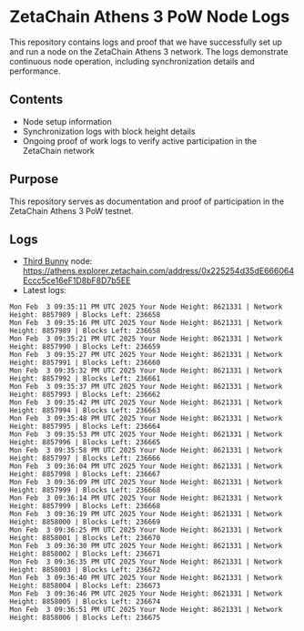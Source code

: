 # ZetaChain Athens 3 PoW Node Logs
This repository contains logs and proof that we have successfully set up and run a node on the ZetaChain Athens 3 network. The logs demonstrate continuous node operation, including synchronization details and performance.

## Contents
- Node setup information
- Synchronization logs with block height details
- Ongoing proof of work logs to verify active participation in the ZetaChain network

## Purpose
This repository serves as documentation and proof of participation in the ZetaChain Athens 3 PoW testnet.

## Logs

- [Third Bunny](https://thirdbunny.xyz/) node: https://athens.explorer.zetachain.com/address/0x225254d35dE666064Eccc5ce16eF1D8bF8D7b5EE
- Latest logs:
```
Mon Feb  3 09:35:11 PM UTC 2025 Your Node Height: 8621331 | Network Height: 8857989 | Blocks Left: 236658
Mon Feb  3 09:35:16 PM UTC 2025 Your Node Height: 8621331 | Network Height: 8857989 | Blocks Left: 236658
Mon Feb  3 09:35:21 PM UTC 2025 Your Node Height: 8621331 | Network Height: 8857990 | Blocks Left: 236659
Mon Feb  3 09:35:27 PM UTC 2025 Your Node Height: 8621331 | Network Height: 8857991 | Blocks Left: 236660
Mon Feb  3 09:35:32 PM UTC 2025 Your Node Height: 8621331 | Network Height: 8857992 | Blocks Left: 236661
Mon Feb  3 09:35:37 PM UTC 2025 Your Node Height: 8621331 | Network Height: 8857993 | Blocks Left: 236662
Mon Feb  3 09:35:42 PM UTC 2025 Your Node Height: 8621331 | Network Height: 8857994 | Blocks Left: 236663
Mon Feb  3 09:35:48 PM UTC 2025 Your Node Height: 8621331 | Network Height: 8857995 | Blocks Left: 236664
Mon Feb  3 09:35:53 PM UTC 2025 Your Node Height: 8621331 | Network Height: 8857996 | Blocks Left: 236665
Mon Feb  3 09:35:58 PM UTC 2025 Your Node Height: 8621331 | Network Height: 8857997 | Blocks Left: 236666
Mon Feb  3 09:36:04 PM UTC 2025 Your Node Height: 8621331 | Network Height: 8857998 | Blocks Left: 236667
Mon Feb  3 09:36:09 PM UTC 2025 Your Node Height: 8621331 | Network Height: 8857999 | Blocks Left: 236668
Mon Feb  3 09:36:14 PM UTC 2025 Your Node Height: 8621331 | Network Height: 8857999 | Blocks Left: 236668
Mon Feb  3 09:36:19 PM UTC 2025 Your Node Height: 8621331 | Network Height: 8858000 | Blocks Left: 236669
Mon Feb  3 09:36:25 PM UTC 2025 Your Node Height: 8621331 | Network Height: 8858001 | Blocks Left: 236670
Mon Feb  3 09:36:30 PM UTC 2025 Your Node Height: 8621331 | Network Height: 8858002 | Blocks Left: 236671
Mon Feb  3 09:36:35 PM UTC 2025 Your Node Height: 8621331 | Network Height: 8858003 | Blocks Left: 236672
Mon Feb  3 09:36:40 PM UTC 2025 Your Node Height: 8621331 | Network Height: 8858004 | Blocks Left: 236673
Mon Feb  3 09:36:46 PM UTC 2025 Your Node Height: 8621331 | Network Height: 8858005 | Blocks Left: 236674
Mon Feb  3 09:36:51 PM UTC 2025 Your Node Height: 8621331 | Network Height: 8858006 | Blocks Left: 236675
```
